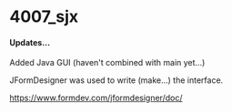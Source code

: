 # 4007_sjx

#### Updates...
Added Java GUI (haven't combined with main yet...)

JFormDesigner was used to write (make...) the interface.

https://www.formdev.com/jformdesigner/doc/
